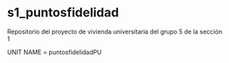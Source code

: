 # s1_puntosfidelidad
Repositorio del proyecto de vivienda universitaria del grupo 5 de la sección 1

UNIT NAME = puntosfidelidadPU